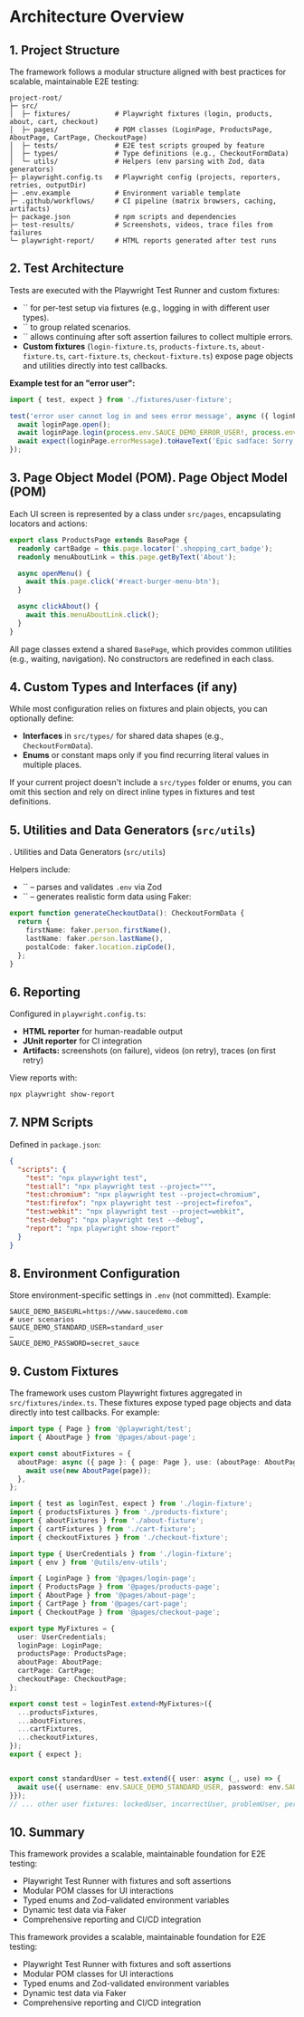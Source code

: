 # Architecture Overview

## 1. Project Structure

The framework follows a modular structure aligned with best practices for scalable, maintainable E2E testing:

```text
project-root/
├─ src/
│  ├─ fixtures/           # Playwright fixtures (login, products, about, cart, checkout)
│  ├─ pages/              # POM classes (LoginPage, ProductsPage, AboutPage, CartPage, CheckoutPage)
│  ├─ tests/              # E2E test scripts grouped by feature
│  ├─ types/              # Type definitions (e.g., CheckoutFormData)
│  └─ utils/              # Helpers (env parsing with Zod, data generators)
├─ playwright.config.ts   # Playwright config (projects, reporters, retries, outputDir)
├─ .env.example           # Environment variable template
├─ .github/workflows/     # CI pipeline (matrix browsers, caching, artifacts)
├─ package.json           # npm scripts and dependencies
├─ test-results/          # Screenshots, videos, trace files from failures
└─ playwright-report/     # HTML reports generated after test runs
```

## 2. Test Architecture

Tests are executed with the Playwright Test Runner and custom fixtures:

- `` for per-test setup via fixtures (e.g., logging in with different user types).
- `` to group related scenarios.
- `` allows continuing after soft assertion failures to collect multiple errors.
- **Custom fixtures** (`login-fixture.ts`, `products-fixture.ts`, `about-fixture.ts`, `cart-fixture.ts`, `checkout-fixture.ts`) expose page objects and utilities directly into test callbacks.

**Example test for an "error user":**

```ts
import { test, expect } from './fixtures/user-fixture';

test('error user cannot log in and sees error message', async ({ loginPage }) => {
  await loginPage.open();
  await loginPage.login(process.env.SAUCE_DEMO_ERROR_USER!, process.env.SAUCE_DEMO_PASSWORD!);
  await expect(loginPage.errorMessage).toHaveText('Epic sadface: Sorry, this user has been locked out.');
});
```

## 3. Page Object Model (POM). Page Object Model (POM)

Each UI screen is represented by a class under `src/pages`, encapsulating locators and actions:

```ts
export class ProductsPage extends BasePage {
  readonly cartBadge = this.page.locator('.shopping_cart_badge');
  readonly menuAboutLink = this.page.getByText('About');

  async openMenu() {
    await this.page.click('#react-burger-menu-btn');
  }

  async clickAbout() {
    await this.menuAboutLink.click();
  }
}
```

All page classes extend a shared `BasePage`, which provides common utilities (e.g., waiting, navigation). No constructors are redefined in each class.

## 4. Custom Types and Interfaces (if any)

While most configuration relies on fixtures and plain objects, you can optionally define:

- **Interfaces** in `src/types/` for shared data shapes (e.g., `CheckoutFormData`).
- **Enums** or constant maps only if you find recurring literal values in multiple places.

If your current project doesn't include a `src/types` folder or enums, you can omit this section and rely on direct inline types in fixtures and test definitions.

## 5. Utilities and Data Generators (`src/utils`)

. Utilities and Data Generators (`src/utils`)

Helpers include:

- `` – parses and validates `.env` via Zod
- `` – generates realistic form data using Faker:

```ts
export function generateCheckoutData(): CheckoutFormData {
  return {
    firstName: faker.person.firstName(),
    lastName: faker.person.lastName(),
    postalCode: faker.location.zipCode(),
  };
}
```

## 6. Reporting

Configured in `playwright.config.ts`:

- **HTML reporter** for human-readable output
- **JUnit reporter** for CI integration
- **Artifacts:** screenshots (on failure), videos (on retry), traces (on first retry)

View reports with:

```bash
npx playwright show-report
```

## 7. NPM Scripts

Defined in `package.json`:

```json
{
  "scripts": {
    "test": "npx playwright test",
    "test:all": "npx playwright test --project=""",
    "test:chromium": "npx playwright test --project=chromium",
    "test:firefox": "npx playwright test --project=firefox",
    "test:webkit": "npx playwright test --project=webkit",
    "test-debug": "npx playwright test --debug",
    "report": "npx playwright show-report"
  }
}
```

## 8. Environment Configuration

Store environment-specific settings in `.env` (not committed). Example:

```env
SAUCE_DEMO_BASEURL=https://www.saucedemo.com
# user scenarios
SAUCE_DEMO_STANDARD_USER=standard_user
…
SAUCE_DEMO_PASSWORD=secret_sauce
```

## 9. Custom Fixtures

The framework uses custom Playwright fixtures aggregated in `src/fixtures/index.ts`. These fixtures expose typed page objects and data directly into test callbacks. For example:

```ts
import type { Page } from '@playwright/test';
import { AboutPage } from '@pages/about-page';

export const aboutFixtures = {
  aboutPage: async ({ page }: { page: Page }, use: (aboutPage: AboutPage) => Promise<void>) => {
    await use(new AboutPage(page));
  },
};
```

```ts
import { test as loginTest, expect } from './login-fixture';
import { productsFixtures } from './products-fixture';
import { aboutFixtures } from './about-fixture';
import { cartFixtures } from './cart-fixture';
import { checkoutFixtures } from './checkout-fixture';

import type { UserCredentials } from './login-fixture';
import { env } from '@utils/env-utils';

import { LoginPage } from '@pages/login-page';
import { ProductsPage } from '@pages/products-page';
import { AboutPage } from '@pages/about-page';
import { CartPage } from '@pages/cart-page';
import { CheckoutPage } from '@pages/checkout-page';

export type MyFixtures = {
  user: UserCredentials;
  loginPage: LoginPage;
  productsPage: ProductsPage;
  aboutPage: AboutPage;
  cartPage: CartPage;
  checkoutPage: CheckoutPage;
};

export const test = loginTest.extend<MyFixtures>({
  ...productsFixtures,
  ...aboutFixtures,
  ...cartFixtures,
  ...checkoutFixtures,
});
export { expect };


export const standardUser = test.extend({ user: async (_, use) => {
  await use({ username: env.SAUCE_DEMO_STANDARD_USER, password: env.SAUCE_DEMO_PASSWORD });
}});
// ... other user fixtures: lockedUser, incorrectUser, problemUser, performanceGlitchUser, errorUser, visualUser
```

## 10. Summary

This framework provides a scalable, maintainable foundation for E2E testing:

- Playwright Test Runner with fixtures and soft assertions
- Modular POM classes for UI interactions
- Typed enums and Zod-validated environment variables
- Dynamic test data via Faker
- Comprehensive reporting and CI/CD integration

This framework provides a scalable, maintainable foundation for E2E testing:

- Playwright Test Runner with fixtures and soft assertions
- Modular POM classes for UI interactions
- Typed enums and Zod-validated environment variables
- Dynamic test data via Faker
- Comprehensive reporting and CI/CD integration

